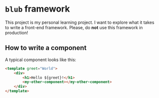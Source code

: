 # `blub` framework

This project is my personal learning project. I want to explore what it takes to
write a front-end framework. Please, do **not** use this framework in production!

## How to write a component

A typical component looks like this:

```html
<template greet="World">
	<div>
		<h1>Hello ${greet}!</h1>
		<my-other-component></my-other-component>
	</div>
</template>
```
